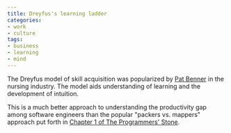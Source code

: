 ```yaml
---
title: Dreyfus's learning ladder
categories:
- work
- culture
tags:
- business
- learning
- mind
---
```


The Dreyfus model of skill acquisition was popularized by [Pat Benner][1] in the nursing industry.  The model aids understanding of learning and the development of intuition.

This is a much better approach to understanding the productivity gap among software engineers than the popular "packers vs. mappers" approach put forth in [Chapter 1 of The Programmers' Stone][2].

   [1]: http://www.amazon.com/exec/obidos/ASIN/0130325228/phobia-20/
   [2]: http://the-programmers-stone.com/the-original-talks/day-1-thinking-about-thinking/
